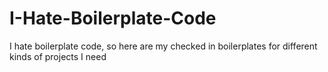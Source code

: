 I-Hate-Boilerplate-Code
=======================

I hate boilerplate code, so here are my checked in boilerplates for different kinds of projects I need